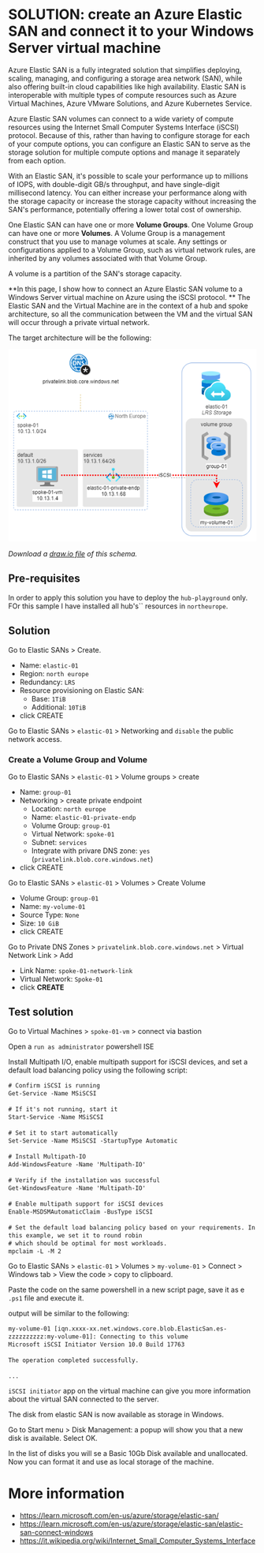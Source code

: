 # SOLUTION: create an Azure Elastic SAN and connect it to your Windows Server virtual machine

Azure Elastic SAN is a fully integrated solution that simplifies deploying, scaling, managing, and configuring a storage area network (SAN), while also offering built-in cloud capabilities like high availability. Elastic SAN is interoperable with multiple types of compute resources such as Azure Virtual Machines, Azure VMware Solutions, and Azure Kubernetes Service.

Azure Elastic SAN volumes can connect to a wide variety of compute resources using the Internet Small Computer Systems Interface (iSCSI) protocol. Because of this, rather than having to configure storage for each of your compute options, you can configure an Elastic SAN to serve as the storage solution for multiple compute options and manage it separately from each option.

With an Elastic SAN, it's possible to scale your performance up to millions of IOPS, with double-digit GB/s throughput, and have single-digit millisecond latency. You can either increase your performance along with the storage capacity or increase the storage capacity without increasing the SAN's performance, potentially offering a lower total cost of ownership.

One Elastic SAN can have one or more **Volume Groups**. 
One Volume Group can have one or more **Volumes**. A Volume Group is a management construct that you use to manage volumes at scale. Any settings or configurations applied to a Volume Group, such as virtual network rules, are inherited by any volumes associated with that Volume Group. 

A volume is a partition of the SAN's storage capacity.

**In this page, I show how to connect an Azure Elastic SAN volume to a Windows Server 
virtual machine on Azure using the iSCSI protocol. **
The Elastic SAN and the Virtual Machine are in the context of a hub and spoke architecture, so all the communication between the VM and the virtual SAN will occur through a private virtual network.

The target architecture will be the following:

![elastic SAN network architecture](../images/elastic-san.png)

_Download a [draw.io file](../images/elastic-san.drawio) of this schema._

## Pre-requisites

In order to apply this solution you have to deploy the `hub-playground` only. 
FOr this sample I have installed all hub's`` resources in `northeurope`.

## Solution
Go to Elastic SANs > Create.

* Name: `elastic-01`
* Region: `north europe`
* Redundancy: `LRS`
* Resource provisioning on Elastic SAN:
  * Base: `1TiB`
  * Additional: `10TiB`
* click CREATE

Go to Elastic SANs > `elastic-01` > Networking and `disable` the public network access.

### Create a Volume Group and Volume
Go to Elastic SANs > `elastic-01` > Volume groups > create

* Name: `group-01`
* Networking > create private endpoint
  * Location: `north europe`
  * Name: `elastic-01-private-endp`
  * Volume Group: `group-01`
  * Virtual Network: `spoke-01`
  * Subnet: `services`
  * Integrate with privare DNS zone: `yes` (`privatelink.blob.core.windows.net`)
* click CREATE

Go to Elastic SANs > `elastic-01` > Volumes > Create Volume

* Volume Group: `group-01`
* Name: `my-volume-01` 
* Source Type: `None`
* Size: `10 GiB`
* click CREATE

Go to Private DNS Zones > `privatelink.blob.core.windows.net` > Virtual Network Link > Add

* Link Name: `spoke-01-network-link`
* Virtual Network: `Spoke-01`
* click **CREATE**

## Test solution

Go to Virtual Machines > `spoke-01-vm` > connect via bastion

Open a `run as administrator` powershell ISE

Install Multipath I/O, enable multipath support for iSCSI devices, and set a default load balancing policy using the following script:

```
# Confirm iSCSI is running
Get-Service -Name MSiSCSI

# If it's not running, start it
Start-Service -Name MSiSCSI

# Set it to start automatically
Set-Service -Name MSiSCSI -StartupType Automatic

# Install Multipath-IO
Add-WindowsFeature -Name 'Multipath-IO'

# Verify if the installation was successful
Get-WindowsFeature -Name 'Multipath-IO'

# Enable multipath support for iSCSI devices
Enable-MSDSMAutomaticClaim -BusType iSCSI

# Set the default load balancing policy based on your requirements. In this example, we set it to round robin
# which should be optimal for most workloads.
mpclaim -L -M 2
```

Go to Elastic SANs > `elastic-01` > Volumes > `my-volume-01` > Connect > Windows tab > View the code > copy to clipboard.

Paste the code on the same powershell in a new script page, save it as e `.ps1` file and execute it. 

output will be similar to the following:

```
my-volume-01 [iqn.xxxx-xx.net.windows.core.blob.ElasticSan.es-zzzzzzzzzz:my-volume-01]: Connecting to this volume
Microsoft iSCSI Initiator Version 10.0 Build 17763

The operation completed successfully. 

...

```

`iSCSI initiator` app on the virtual machine can give you more information about the virtual SAN connected to the server.

The disk from elastic SAN is now available as storage in Windows.

Go to Start menu > Disk Management: a popup will show you that a new disk is available. Select OK.

In the list of disks you will se a Basic 10Gb Disk available and unallocated. 
Now you can format it and use as local storage of the machine.

# More information

* <https://learn.microsoft.com/en-us/azure/storage/elastic-san/>
* <https://learn.microsoft.com/en-us/azure/storage/elastic-san/elastic-san-connect-windows>
* <https://it.wikipedia.org/wiki/Internet_Small_Computer_Systems_Interface>
  
